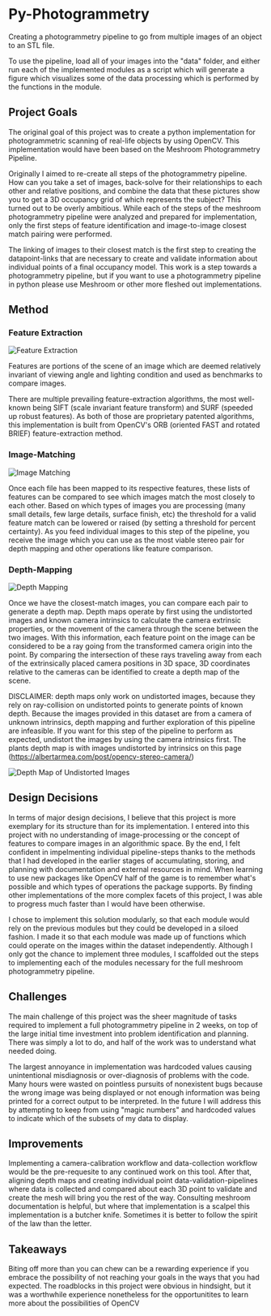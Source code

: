 # Py-Photogrammetry
Creating a photogrammetry pipeline to go from multiple images of an object to an STL file. 

To use the pipeline, load all of your images into the "data" folder, and either run each of the implemented modules as a script which will generate a figure which visualizes some of the data processing which is performed by the functions in the module. 

## Project Goals
The original goal of this project was to create a python implementation for photogrammetric scanning of real-life objects by using OpenCV. This implementation would have been based on the Meshroom Photogrammetry Pipeline. 

Originally I aimed to re-create all steps of the photogrammetry pipeline. How can you take a set of images, back-solve for their relationships to each other and relative positions, and combine the data that these pictures show you to get a 3D occupancy grid of which represents the subject? This turned out to be overly ambitious. While each of the steps of the meshroom photogrammetry pipeline were analyzed and prepared for implementation, only the first steps of feature identification and image-to-image closest match pairing were performed. 

The linking of images to their closest match is the first step to creating the datapoint-links that are necessary to create and validate information about individual points of a final occupancy model. This work is a step towards a photogrammetry pipeline, but if you want to use a photogrammetry pipeline in python please use Meshroom or other more fleshed out implementations. 

## Method
### Feature Extraction
![Feature Extraction](Figures/features.png)

Features are portions of the scene of an image which are deemed relatively invariant of viewing angle and lighting condition and used as benchmarks to compare images. 

There are multiple prevailing feature-extraction algorithms, the most well-known being SIFT (scale invariant feature transform) and SURF (speeded up robust features). As both of those are proprietary patented algorithms, this implementation is built from OpenCV's ORB (oriented FAST and rotated BRIEF) feature-extraction method. 

### Image-Matching
![Image Matching](Figures/image_matching.png)

Once each file has been mapped to its respective features, these lists of features can be compared to see which images match the most closely to each other. Based on which types of images you are processing (many small details, few large details, surface finish, etc) the threshold for a valid feature match can be lowered or raised (by setting a threshold for percent certainty). As you feed individual images to this step of the pipeline, you receive the image which you can use as the most viable stereo pair for depth mapping and other operations like feature comparison. 

### Depth-Mapping
![Depth Mapping](Figures/depth_map.png)

Once we have the closest-match images, you can compare each pair to generate a depth map. Depth maps operate by first using the undistorted images and known camera intrinsics to calculate the camera extrinsic properties, or the movement of the camera through the scene between the two images. With this information, each feature point on the image can be considered to be a ray going from the transformed camera origin into the point. By comparing the intersection of these rays traveling away from each of the extrinsically placed camera positions in 3D space, 3D coordinates relative to the cameras can be identified to create a depth map of the scene.

DISCLAIMER: depth maps only work on undistorted images, because they rely on ray-collision on undistorted points to generate points of known depth. Because the images provided in this dataset are from a camera of unknown intrinsics, depth mapping and further exploration of this pipeline are infeasible. If you want for this step of the pipeline to perform as expected, undistort the images by using the camera intrinsics first. The plants depth map is with images undistorted by intrinsics on this page (https://albertarmea.com/post/opencv-stereo-camera/)

![Depth Map of Undistorted Images](Figures/undistorted_depth.png)

## Design Decisions
In terms of major design decisions, I believe that this project is more exemplary for its structure than for its implementation. I entered into this project with no understanding of image-processing or the concept of features to compare images in an algorithmic space. By the end, I felt confident in impelmenting individual pipeline-steps thanks to the methods that I had developed in the earlier stages of accumulating, storing, and planning with documentation and external resources in mind. When learning to use new packages like OpenCV half of the game is to remember what's possible and which types of operations the package supports. By finding other implementations of the more complex facets of this project, I was able to progress much faster than I would have been otherwise. 

I chose to implement this solution modularly, so that each module would rely on the previous modules but they could be developed in a siloed fashion. I made it so that each module was made up of functions which could operate on the images within the dataset independently. Although I only got the chance to implement three modules, I scaffolded out the steps to implementing each of the modules necessary for the full meshroom photogrammetry pipeline. 


## Challenges
The main challenge of this project was the sheer magnitude of tasks required to implement a full photogrammetry pipeline in 2 weeks, on top of the large initial time investment into problem identification and planning. There was simply a lot to do, and half of the work was to understand what needed doing. 

The largest annoyance in implementation was hardcoded values causing unintentional misdiagnosis or over-diagnosis of problems with the code. Many hours were wasted on pointless pursuits of nonexistent bugs because the wrong image was being displayed or not enough information was being printed for a correct output to be interpreted. In the future I will address this by attempting to keep from using "magic numbers" and hardcoded values to indicate which of the subsets of my data to display. 

## Improvements
Implementing a camera-calibration workflow and data-collection workflow would be the pre-requesite to any continued work on this tool. After that, aligning depth maps and creating individual point data-validation-pipelines where data is collected and compared about each 3D point to validate and create the mesh will bring you the rest of the way. Consulting meshroom documentation is helpful, but where that implementation is a scalpel this implementation is a butcher knife. Sometimes it is better to follow the spirit of the law than the letter. 

## Takeaways
Biting off more than you can chew can be a rewarding experience if you embrace the possibility of not reaching your goals in the ways that you had expected. The roadblocks in this project were obvious in hindsight, but it was a worthwhile experience nonetheless for the opportunitites to learn more about the possibilities of OpenCV
